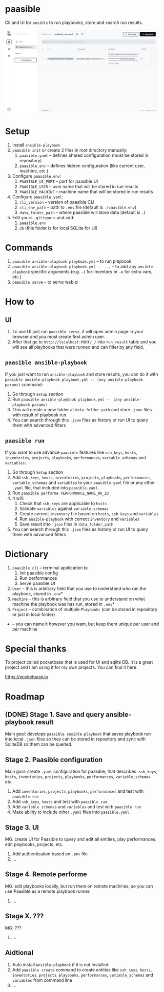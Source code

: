 # paasible

Cli and UI for `ansible` to run playbooks, store and search run results.

![paasible UI](./ui.png)

# Setup

1. Install `ansible-playbook`
1. `paasible init` or create 2 files in root directory manually:
    1. `paasible.yaml` – defines shared configuration (must be stored in repository)
    1. `paasible.env` – defines hidden configuration (like current user, machine, etc.)
1. Configure `paasible.env`:
    1. `PAASIBLE_UI_PORT` – port for paasible UI
    1. `PAASIBLE_USER` – user name that will be stored in run results
    1. `PAASIBLE_MACHINE` – machine name that will be stored in run results
1. Configure `paasible.yaml`:
    1. `cli_version` – version of paasible CLI
    1. `cli_env_path` – path to `.env` file (default is `./paasible.env`)
    1. `data_folder_path` – where paasible will store data (default is `.`)
1. Edit yours `.gitignore` and add:
    1. `paasible.env`
    1. `db` (this folder is for local SQLite for UI)

# Commands

1. `paasible ansible-playbook playbook.yml` – to run playbook
1. `paasible ansible-playbook playbook.yml -- ...` – to add any `ansible-playbook` specific arguments (e.g. `-i` for inventory or `-e` for extra vars, etc.)
1. `paasible serve` – to serve web ui

# How to

## UI

1. To use UI just run `paasible serve`, it will open admin page in your browser and you must create first admin user.
1. After that go to `http://localhost:PORT/_/` into `run_result` table and you will see all playbooks that were runned and can filter by any field.

## `paasible ansible-playbook`

If you just want to run `ansible-playbook` and store results, you can do it with `paasible ansible-playbook playbook.yml -- (any ansible-playbook params)` command:

1. Go through `Setup` section
1. Run `paasible ansible-playbook playbook.yml -- (any ansible-playbook params)`
1. This will create a new folder at `data_folder_path` and store `.json` files with result of playbook run
1. You can search through this `.json` files as history or run UI to query them with advanced filters

## `paasible run`

If you want to use advance `paasible` features like `ssh_keys`, `hosts`, `inventories`, `projects`, `playbooks`, `performances`, `variable_schemas` and `variables`:

1. Go through `Setup` section
1. Add `ssh_keys`, `hosts`, `inventories`, `projects`, `playbooks`, `performances`,
`variable_schemas` and `variables` to your `paasible.yaml` file or any other `.yaml` file,
that included into `paasible.yaml`.
1. Run `paasible performe PERFORMANCE_NAME_OR_ID`
1. It will:
    1. Check that `ssh_keys` are applicable to `hosts`
    1. Validate `variables` against `variable_schemas`
    1. Create correct `inventory` file based on `hosts`, `ssh_keys` and `variables`
    1. Run `ansible-playbook` with correct `inventory` and `variables`
    1. Save result into `.json` files in `data_folder_path`
1. You can search through this `.json` files as history or run UI to query them with advanced filters

# Dictionary

1. `paasible cli` – terminal application to
    1. Init paasible config
    1. Run performances
    1. Serve paasible UI
1. `User` – this is arbitrary field that you use to understand who ran the playbook,
    stored in `.env`*
1. `Machine` – this is arbitrary field that you use to understand on what machine the playbook
    was has run, stored in `.env`*
1. `Project` – combination of multiple `Playbooks` (can be stored in repository or just
    in local folder)

* – you can name it however you want, but keep them unique per user and per machine

# Special thanks

To project called pocketbase that is used for UI and sqlite DB. It is a great project and I am using it for my own projects. You can find it here:

https://pocketbase.io

# Roadmap

## (DONE) Stage 1. Save and query ansible-playbook result

Main goal: develope `paasible ansible-playbook` that saves playbook run into local
`.json` files so they can be stored in repository and sync with SqliteDB so them can
be queried.

## Stage 2. Paasible configuration

Main goal: create `.yaml` configuration for paasible, that describes: `ssh_keys`, `hosts`, `inventories`, `projects`, `playbooks`, `performances`, `variable_schemas` etc.

1. Add `inventories`, `projects`, `playbooks`, `performances` and test with `paasible run`
1. Add `ssh_keys`, `hosts` and test with `paasible run`
1. Add `variable_schemas` and `variables` and test with `paasible run`
1. Make ability to include other `.yaml` files into `paasible.yaml`

## Stage 3. UI

MG: create UI for Paasible to query and edit all entities, play performances,
edit playbooks, projects, etc.

1. Add authentication based on `.env` file
1. ...

## Stage 4. Remote performe

MG: edit playbooks locally, but run them on remote machines, so you can use Paasible as a remote playbook runner.

1. ...

## Stage X. ???

MG: ???

1. ...

## Aidtional

1. Auto install `ansible-playbook` if it is not installed
1. Add `paasible create` command to create entities like `ssh_keys`, `hosts`, `inventories`, `projects`, `playbooks`, `performances`, `variable_schemas` and `variables` from command line
1. ...
